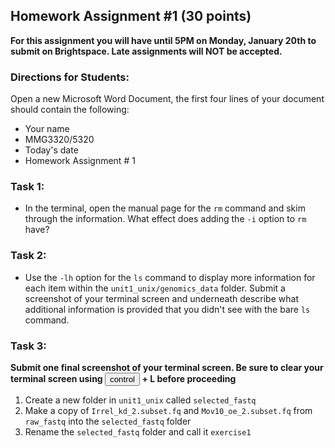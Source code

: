 ## Homework Assignment #1 (30 points)
**For this assignment you will have until 5PM on Monday, January 20th to submit on Brightspace. Late assignments will NOT be accepted.**  

### Directions for Students: 
Open a new Microsoft Word Document, the first four lines of your document should contain the following:  

+ Your name
+ MMG3320/5320
+ Today's date
+ Homework Assignment # 1
 

### Task 1: 
* In the terminal, open the manual page for the `rm` command and skim through the information. What effect does adding the `-i` option to `rm` have?  


### Task 2: 
* Use the `-lh` option for the `ls` command to display more information for each item within the `unit1_unix/genomics_data` folder. 
 Submit a screenshot of your terminal screen and underneath describe what additional information is provided that you didn't see with the bare `ls` command. 

### Task 3: 
**Submit one final screenshot of your terminal screen. Be sure to clear your terminal screen using <button>control</button> + L before proceeding**  

1) Create a new folder in `unit1_unix` called `selected_fastq`  
2) Make a copy of `Irrel_kd_2.subset.fq` and `Mov10_oe_2.subset.fq` from `raw_fastq` into the `selected_fastq` folder  
3) Rename the `selected_fastq` folder and call it `exercise1` 